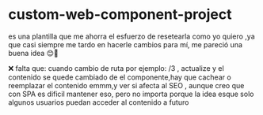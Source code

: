 # custom-web-component-project

es una plantilla que me ahorra el esfuerzo de resetearla como yo quiero ,ya que casi siempre me tardo en hacerle cambios para mí, me pareció una buena idea 😊🥳

<!-- TO-DO -->

❌ falta que: cuando cambio de ruta
por ejemplo: /3 , actualize y el contenido
se quede cambiado de el componente,hay que cachear
o reemplazar el contenido emmm,y ver si afecta al
SEO , aunque creo que con SPA es dificil mantener eso,
pero no importa porque la idea esque solo algunos usuarios
puedan acceder al contenido a futuro
